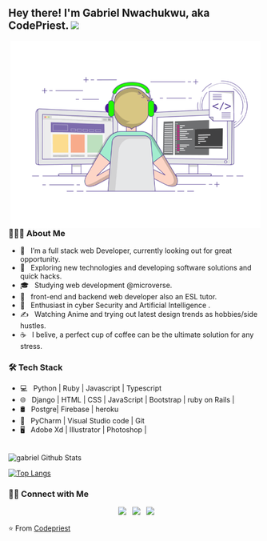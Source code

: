 
<h2> Hey there!   I'm Gabriel Nwachukwu, aka CodePriest. <img src="https://github.com/souvikguria98/souvikguria98/blob/master/Hi.gif" width="25"></h2>
<img align="right" alt="GIF" src="https://raw.githubusercontent.com/devSouvik/devSouvik/master/gif3.gif" width="500"/>

<h3> 👨🏻‍💻 About Me </h3>

- 🔭 &nbsp; I’m a full stack web Developer, currently looking out for great opportunity. 
- 🤔 &nbsp; Exploring new technologies and developing software solutions and quick hacks.
- 🎓 &nbsp; Studying web development @microverse.
- 💼 &nbsp; front-end and backend web developer also an ESL tutor.
- 🌱 &nbsp; Enthusiast in cyber Security and Artificial Intelligence .
- ✍️ &nbsp; Watching Anime and trying out latest design trends as hobbies/side hustles.
- ☕ &nbsp; I belive, a perfect cup of coffee can be the ultimate solution for any stress. 

<h3>🛠 Tech Stack</h3>

- 💻 &nbsp; Python | Ruby | Javascript | Typescript  
- 🌐 &nbsp;  Django | HTML | CSS | JavaScript | Bootstrap | ruby on Rails | 
- 🛢 &nbsp; Postgre| Firebase | heroku
- 🔧 &nbsp;  PyCharm | Visual Studio code | Git
- 🖥 &nbsp; Adobe Xd | Illustrator | Photoshop | 

<br>

<img align="center" src="https://github-readme-stats.vercel.app/api?username=gabrielcoder247&include_all_commits=true&count_private=true&show_icons=true&line_height=20&title_color=7A7ADB&icon_color=2234AE&text_color=D3D3D3&bg_color=0,000000,130F40" alt="gabriel Github Stats">

</br>

[![Top Langs](https://github-readme-stats.vercel.app/api/top-langs/?username=gabrielcoder247&layout=compact&text_color=daf7dc&bg_color=151515)](https://github.com/devSouvik/github-readme-stats)


<h3> 🤝🏻 Connect with Me </h3>

<p align="center">
&nbsp; <a href="https://web.facebook.com/gabrielcoder247" target="_blank" rel="noopener noreferrer"><img src="https://img.icons8.com/plasticine/100/000000/facebook.png" width="50" /></a>   
&nbsp; <a href="https://www.linkedin.com/in/gabriel-nwachukwu-209613173/" target="_blank" rel="noopener noreferrer"><img src="https://img.icons8.com/plasticine/100/000000/linkedin.png" width="50" /></a>
&nbsp; <a href="mailto:gabrielcoder247@gmail.com target="_blank" rel="noopener noreferrer"><img src="https://img.icons8.com/plasticine/100/000000/gmail.png"  width="50" /></a>
</p>

⭐️ From [Codepriest](https://github.com/gabrielcoder247)
